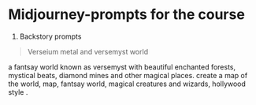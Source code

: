 # Midjourney-prompts for the course

1. Backstory prompts

> Verseium metal and versemyst world

a fantsay world known as versemyst with beautiful enchanted forests, mystical beats, diamond mines and other magical places. 
create a map of the world, map, fantsay world, magical creatures and wizards, hollywood style .
